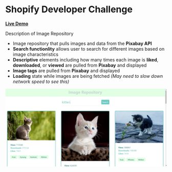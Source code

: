 # Shopify **Developer** Challenge

**[Live Demo](https://image-repository--shopify.herokuapp.com/)**


Description of Image Repository
- Image repository that pulls images and data from the **Pixabay API**
- **Search functionlity** allows user to search for different images based on image characteristics
- **Descriptive** elements including how many times each image is **liked**, **downloaded**, or **viewed** are pulled from **Pixabay** and displayed
- **Image tags** are pulled from **Pixabay** and displayed
- **Loading** state while images are being fetched *(May need to slow down network speed to see this)*



![Screenshot](image-repo.JPG)



